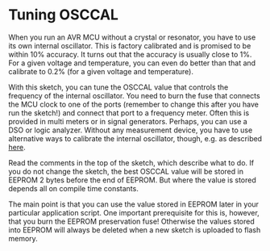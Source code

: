 # Tuning OSCCAL

When you run an AVR MCU without a crystal or resonator, you have to use its own internal oscillator. This is factory calibrated and is promised to be within 10% accuracy. It turns out that the accuracy is usually close to 1%. For a given voltage and temperature, you can even do better than that and calibrate to 0.2% (for a given voltage and temperature).

With this sketch, you can tune the OSCCAL value that controls the frequency of the internal oscillator. You need to burn the fuse that connects the MCU clock to one of the ports (remember to change this after you have run the sketch!) and connect that port to a frequency meter. Often this is provided in multi meters or in signal generators. Perhaps, you can use a DSO or logic analyzer. Without any measurement device, you have to use alternative ways to calibrate the internal oscillator, though, e.g. as described [here](http://ernstc.dk/arduino/tinytuner.html).

Read the comments in the top of the sketch, which describe what to do. If you do not change the sketch, the best OSCCAL value will be stored in EEPROM 2 bytes before the end of EEPROM. But where the value is stored depends all on compile time constants.

The main point is  that you can use the value stored in EEPROM later in your particular application script. One important prerequisite for this is, however, that you burn the EEPROM preservation fuse! Otherwise the values stored into EEPROM will always be deleted when a new sketch is uploaded to flash memory.
 

